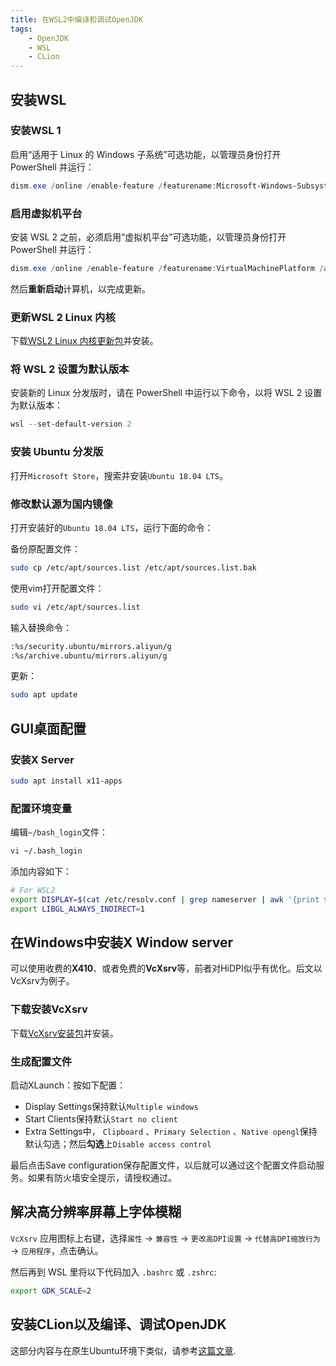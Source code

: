 ```yaml
---
title: 在WSL2中编译和调试OpenJDK
tags:
    - OpenJDK
    - WSL
    - CLion
---
```


## 安装WSL

### 安装WSL 1

启用“适用于 Linux 的 Windows 子系统”可选功能，以管理员身份打开 PowerShell 并运行：

```powershell
dism.exe /online /enable-feature /featurename:Microsoft-Windows-Subsystem-Linux /all /norestart
```

### 启用虚拟机平台

安装 WSL 2 之前，必须启用“虚拟机平台”可选功能，以管理员身份打开 PowerShell 并运行：

```powershell
dism.exe /online /enable-feature /featurename:VirtualMachinePlatform /all /norestart
```

然后**重新启动**计算机，以完成更新。

### 更新WSL 2 Linux 内核

下载[WSL2 Linux 内核更新包](https://wslstorestorage.blob.core.windows.net/wslblob/wsl_update_x64.msi)并安装。

### 将 WSL 2 设置为默认版本

安装新的 Linux 分发版时，请在 PowerShell 中运行以下命令，以将 WSL 2 设置为默认版本：

```powershell
wsl --set-default-version 2
```

### 安装 Ubuntu 分发版

打开`Microsoft Store`，搜索并安装`Ubuntu 18.04 LTS`。

### 修改默认源为国内镜像

打开安装好的`Ubuntu 18.04 LTS`，运行下面的命令：

备份原配置文件：

```bash
sudo cp /etc/apt/sources.list /etc/apt/sources.list.bak
```

使用vim打开配置文件：

```bash
sudo vi /etc/apt/sources.list
```

输入替换命令：

```bash
:%s/security.ubuntu/mirrors.aliyun/g
:%s/archive.ubuntu/mirrors.aliyun/g
```

更新：

```bash
sudo apt update
```

## GUI桌面配置

### 安装X Server

```bash
sudo apt install x11-apps
```

### 配置环境变量

编辑`~/bash_login`文件：

```bash
vi ~/.bash_login
```

添加内容如下：

```bash
# For WSL2
export DISPLAY=$(cat /etc/resolv.conf | grep nameserver | awk '{print $2}'):0.0
export LIBGL_ALWAYS_INDIRECT=1
```

## 在Windows中安装X Window server

可以使用收费的**X410**、或者免费的**VcXsrv**等，前者对HiDPI似乎有优化。后文以VcXsrv为例子。

### 下载安装VcXsrv

下载[VcXsrv安装包](https://sourceforge.net/projects/vcxsrv/)并安装。

### 生成配置文件

启动XLaunch：按如下配置：

- Display Settings保持默认`Multiple windows`
- Start Clients保持默认`Start no client`
- Extra Settings中， `Clipboard` 、`Primary Selection` 、`Native opengl`保持默认勾选；然后**勾选**上`Disable access control`

最后点击Save configuration保存配置文件，以后就可以通过这个配置文件启动服务。如果有防火墙安全提示，请授权通过。

## 解决高分辨率屏幕上字体模糊

`VcXsrv` 应用图标上右键，选择`属性` -> `兼容性` -> `更改高DPI设置` -> `代替高DPI缩放行为` -> `应用程序`，点击确认。

然后再到 WSL 里将以下代码加入 `.bashrc` 或 `.zshrc`:

```bash
export GDK_SCALE=2
```

## 安装CLion以及编译、调试OpenJDK

这部分内容与在原生Ubuntu环境下类似，请参考[这篇文章](./2020-07-19-debug-openjdk-on-ubuntu.md).
